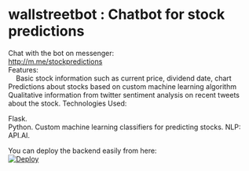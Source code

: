 # wallstreetbot : Chatbot for stock predictions 

Chat with the bot on messenger:    
http://m.me/stockpredictions  
Features:<br />       
Basic stock information such as current price, dividend date, chart    
Predictions about stocks based on custom machine learning algorithm  
Qualitative information from twitter sentiment analysis on recent tweets about the stock. 
Technologies Used: 

Flask.     
Python. 
Custom machine learning classifiers for predicting stocks. 
NLP: API.AI. 


You can deploy the backend easily from here:  
[![Deploy](https://www.herokucdn.com/deploy/button.svg)](https://heroku.com/deploy)
